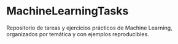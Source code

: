 # MachineLearningTasks
Repositorio de tareas y ejercicios prácticos de Machine Learning, organizados por temática y con ejemplos reproducibles.
